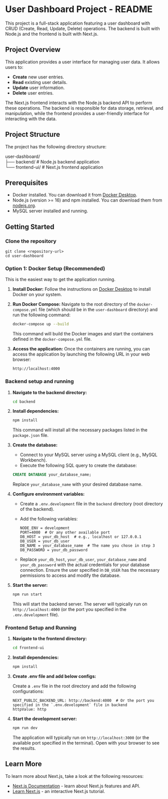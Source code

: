 # User Dashboard Project - README

This project is a full-stack application featuring a user dashboard with CRUD (Create, Read, Update, Delete) operations. The backend is built with Node.js and the frontend is built with Next.js.

## Project Overview

This application provides a user interface for managing user data. It allows users to:

*   **Create** new user entries.
*   **Read** existing user details.
*   **Update** user information.
*   **Delete** user entries.

The Next.js frontend interacts with the Node.js backend API to perform these operations.  The backend is responsible for data storage, retrieval, and manipulation, while the frontend provides a user-friendly interface for interacting with the data.

## Project Structure

The project has the following directory structure:

user-dashboard/        
├── backend/ # Node.js backend application    
└── frontend-ui/ # Next.js frontend application

## Prerequisites

*   Docker installed. You can download it from [Docker Desktop](https://www.docker.com/products/docker-desktop/).
*   Node.js (version >= 16) and npm installed. You can download them from [nodejs.org](https://nodejs.org/).
*   MySQL server installed and running.

## Getting Started

### Clone the repository
```
git clone <repository-url>
cd user-dashboard
```

### Option 1: Docker Setup (Recommended)
This is the easiest way to get the application running.

1. **Install Docker:** Follow the instructions on [Docker Desktop](https://www.docker.com/products/docker-desktop/) to install Docker on your system.

2.  **Run Docker Compose:** Navigate to the root directory of the `docker-compose.yml` file (which should be in the `user-dashboard` directory) and run the following command:

    ```bash
    docker-compose up --build
    ```
    This command will build the Docker images and start the containers defined in the `docker-compose.yml` file.

3.  **Access the application:** Once the containers are running, you can access the application by launching the following URL in your web browser:

    ```
    http://localhost:4000
    ```

### Backend setup and running

1.  **Navigate to the backend directory:**

    ```bash
    cd backend
    ```

2.  **Install dependencies:**

    ```bash
    npm install
    ```
    This command will install all the necessary packages listed in the `package.json` file.

3.  **Create the database:**

    *   Connect to your MySQL server using a MySQL client (e.g., MySQL Workbench).
    *   Execute the following SQL query to create the database:

    ```sql
    CREATE DATABASE your_database_name;
    ```
    Replace `your_database_name` with your desired database name.

4.  **Configure environment variables:**

    *   Create a `.env.development` file in the `backend` directory (root directory of the backend).
    *   Add the following variables:

        ```
        NODE_ENV = development
        PORT=4000  # Or any other available port
        DB_HOST = your_db_host  # e.g., localhost or 127.0.0.1
        DB_USER = your_db_user
        DB_NAME = your_database_name  # The name you chose in step 3
        DB_PASSWORD = your_db_password
        ```

    *   Replace `your_db_host`, `your_db_user`, `your_database_name` and `your_db_password` with the actual credentials for your database connection.  Ensure the user specified in `DB_USER` has the necessary permissions to access and modify the database.

5.  **Start the server:**

    ```bash
    npm run start
    ```
    This will start the backend server. The server will typically run on `http://localhost:4000` (or the port you specified in the `.env.development` file).

### Frontend Setup and Running

1.  **Navigate to the frontend directory:**

    ```bash
    cd frontend-ui
    ```

2.  **Install dependencies:**

    ```bash
    npm install
    ```

3.  **Create .env file and add below configs:**

    Create a `.env` file in the root directory and add the following configurations:

    ```
    NEXT_PUBLIC_BACKEND_URL: http://backend:4000  # Or the port you specified in the `.env.development` file in backend
    httpValue: http
    ```

4.  **Start the development server:**

    ```bash
    npm run dev
    ```

    The application will typically run on `http://localhost:3000` (or the available port specified in the terminal). Open with your browser to see the results.

## Learn More

To learn more about Next.js, take a look at the following resources:

- [Next.js Documentation](https://nextjs.org/docs) - learn about Next.js features and API.
- [Learn Next.js](https://nextjs.org/learn) - an interactive Next.js tutorial.
